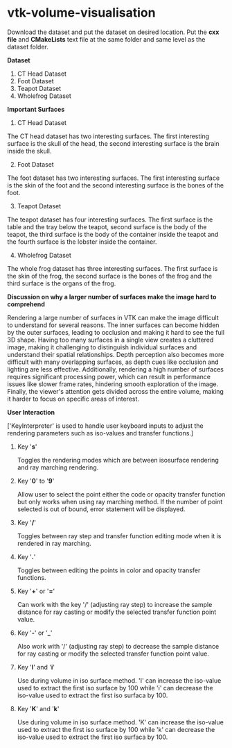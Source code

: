 # vtk-volume-visualisation

Download the dataset and put the dataset on desired location. Put the **cxx file** and **CMakeLists** text file at the same folder and same level as the dataset folder.

**Dataset**
1. CT Head Dataset
2. Foot Dataset
3. Teapot Dataset
4. Wholefrog Dataset


**Important Surfaces**
1. CT Head Dataset

The CT head dataset has two interesting surfaces. The first interesting surface is the skull of the head, the second interesting surface is the brain inside the skull. 

2. Foot Dataset

The foot dataset has two interesting surfaces. The first interesting surface is the skin of the foot and the second interesting surface is the bones of the foot. 

3. Teapot Dataset

The teapot dataset has four interesting surfaces. The first surface is the table and the tray below the teapot, second surface is the body of the teapot, the third surface is the body of the container inside the teapot and the fourth surface is the lobster inside the container.

4. Wholefrog Dataset

The whole frog dataset has three interesting surfaces. The first surface is the skin of the frog, the second surface is the bones of the frog and the third surface is the organs of the frog.



**Discussion on why a larger number of surfaces make the image hard to comprehend**

Rendering a large number of surfaces in VTK can make the image difficult to understand for several reasons. The inner surfaces can become hidden by the outer surfaces, leading to occlusion and making it hard to see the full 3D shape. Having too many surfaces in a single view creates a cluttered image, making it challenging to distinguish individual surfaces and understand their spatial relationships. Depth perception also becomes more difficult with many overlapping surfaces, as depth cues like occlusion and lighting are less effective. Additionally, rendering a high number of surfaces requires significant processing power, which can result in performance issues like slower frame rates, hindering smooth exploration of the image. Finally, the viewer's attention gets divided across the entire volume, making it harder to focus on specific areas of interest. 


**User Interaction**

['KeyInterpreter' is used to handle user keyboard inputs to adjust the rendering parameters such as iso-values and transfer functions.]

1. Key '**s**'

   Toggles the rendering modes which are between isosurface rendering and ray marching rendering.

3. Key '**0**' to '**9**'

   Allow user to select the point either the code or opacity transfer function but only
   works when using ray marching method. If the number of point selected is out of bound,
   error statement will be displayed.

5. Key '**/**'

   Toggles between ray step and transfer function editing mode when it is rendered in ray
   marching.

7. Key '**.**'

   Toggles between editing the points in color and opacity transfer functions.

9. Key '**+**' or '**=**'

   Can work with the key '/' (adjusting ray step) to increase the sample distance for ray
   casting or modify the selected transfer function point value.

11. Key '**-**' or '**_**'
   
    Also work with '/' (adjusting ray step) to decrease the sample distance for ray
    casting or modify the selected transfer function point value.
   
14. Key '**I**' and '**i**'
   
    Use during volume in iso surface method. 'I' can increase the iso-value used to
    extract the first iso surface by 100 while 'i' can decrease the iso-value used to
    extract the first iso surfaca by 100.

17. Key '**K**' and '**k**'
   
    Use during volume in iso surface method. 'K' can increase the iso-value used to
    extract the first iso surface by 100 while 'k' can decrease the iso-value used to
    extract the first iso surfaca by 100.


   
